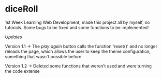 # diceRoll

1st Week Learning Web Development, made this project all by myself, no tutorials.
Some bugs to be fixed and some functions to be implemented!


*Updates*

Version 1.1 -> The *play again* button calls the function 'reset()' and no longer reloads the page, which allows the user to keep the theme configuration, something that wasn't possible before

Version 1.2 -> Deleted some functions that weren't used and were turning the code extense
